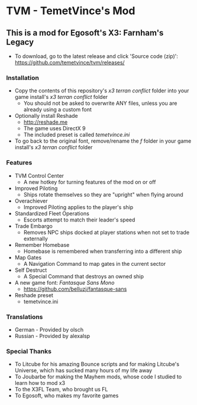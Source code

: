 # TVM - TemetVince's Mod

## This is a mod for Egosoft's X3: Farnham's Legacy
* To download, go to the latest release and click 'Source code (zip)': https://github.com/temetvince/tvm/releases/

### Installation
* Copy the contents of this repository's *x3 terran conflict* folder into your game install's *x3 terran conflict* folder
    * You should not be asked to overwrite ANY files, unless you are already using a custom font
* Optionally install Reshade
    * http://reshade.me
    * The game uses DirectX 9
    * The included preset is called *temetvince.ini*
* To go back to the original font, remove/rename the *f* folder in your game install's *x3 terran conflict* folder

### Features
* TVM Control Center
    * A new hotkey for turning features of the mod on or off
* Improved Piloting
    * Ships rotate themselves so they are "upright" when flying around
* Overachiever
    * Improved Piloting applies to the player's ship
* Standardized Fleet Operations
    * Escorts attempt to match their leader's speed
* Trade Embargo
    * Removes NPC ships docked at player stations when not set to trade externally
* Remember Homebase
    * Homebase is remembered when transferring into a different ship
* Map Gates
    * A Navigation Command to map gates in the current sector
* Self Destruct
    * A Special Command that destroys an owned ship
* A new game font: *Fantasque Sans Mono*
    * https://github.com/belluzj/fantasque-sans
* Reshade preset
    * temetvince.ini

### Translations
* German - Provided by olsch
* Russian - Provided by alexalsp

### Special Thanks
* To Litcube for his amazing Bounce scripts and for making Litcube's Universe, which has sucked many hours of my life away
* To Joubarbe for making the Mayhem mods, whose code I studied to learn how to mod x3
* To the X3FL Team, who brought us FL
* To Egosoft, who makes my favorite games
